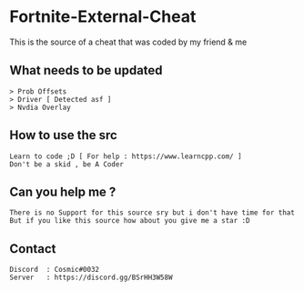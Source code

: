 # Fortnite-External-Cheat

This is the source of a cheat that was coded by my friend & me 

## What needs to be updated
```
> Prob Offsets
> Driver [ Detected asf ]
> Nvdia Overlay
```
## How to use the src
```
Learn to code ;D [ For help : https://www.learncpp.com/ ]
Don't be a skid , be A Coder
```
## Can you help me ?
```
There is no Support for this source sry but i don't have time for that
But if you like this source how about you give me a star :D
```
## Contact
```
Discord  : Cosmic#0032
Server   : https://discord.gg/BSrHH3W58W
```
